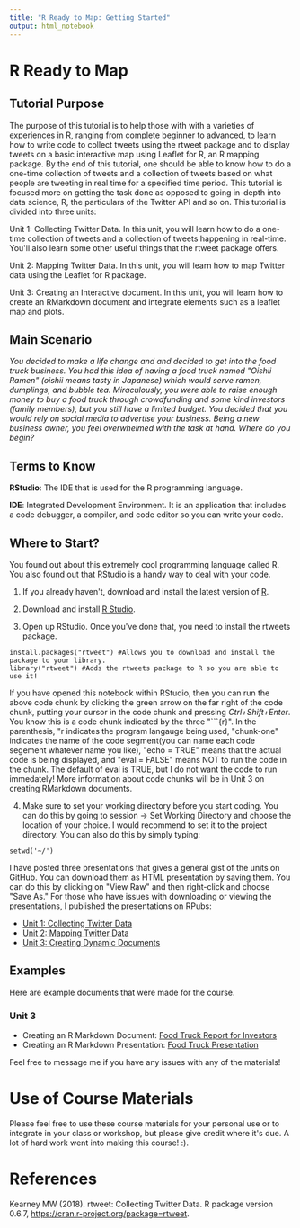 ```yaml
---
title: "R Ready to Map: Getting Started"
output: html_notebook
---
```


# R Ready to Map

## Tutorial Purpose
The purpose of this tutorial is to help those with with a varieties of experiences in R, ranging from complete beginner to advanced, to learn how to
write code to collect tweets using the rtweet package and to display tweets on a basic
interactive map using Leaflet for R, an R mapping package.
By the end of this tutorial, one should be able to know how to do a one-time collection of
tweets and a collection of tweets based on what people are tweeting in real time for a
specified time period. This tutorial is focused more on getting the task done as opposed
to going in-depth into data science, R, the particulars of the Twitter API and so on. This tutorial is divided into three units:

Unit 1: Collecting Twitter Data. In this unit, you will learn how to do a one-time collection of tweets and a collection of tweets happening in real-time. You'll also learn some other useful things that the rtweet package offers.

Unit 2: Mapping Twitter Data. In this unit, you will learn how to map Twitter data using the Leaflet for R package.

Unit 3: Creating an Interactive document. In this unit, you will learn how to create an RMarkdown document and integrate elements such as a leaflet map and plots.

## Main Scenario 
<i> You decided to make a life change and and decided to get into the food truck business. You had this idea of having a food truck named "Oishii Ramen" (oishii means tasty in Japanese) which would serve ramen, dumplings, and bubble tea.  Miraculously, you were able to raise enough money to buy a food truck through crowdfunding and some kind investors (family members), but you still have a limited budget. You decided that you would rely on social media to advertise your business. Being a new business owner, you feel overwhelmed with the task at hand. Where do you begin?</i>

## Terms to Know
<b>RStudio</b>: The IDE that is used for the R programming language. 

<b>IDE</b>:  Integrated Development Environment. It is an application that includes a code debugger, a compiler, and code editor so you can write your code. 



## Where to Start?
You found out about this extremely cool programming language called R. You also found out that RStudio is a handy way to deal with your code. 


1. If you already haven't, download and install the latest version of [R](https://www.r-project.org/). 

2. Download and install [R Studio](https://www.rstudio.com/).

3. Open up RStudio. Once you've done that, you need to install the rtweets package.

```{r, chunk-one, echo = TRUE, eval = FALSE}
install.packages("rtweet") #Allows you to download and install the package to your library.
library("rtweet") #Adds the rtweets package to R so you are able to use it!

```


If you have opened this notebook within RStudio, then you can run the above code chunk by clicking the green arrow on the far right of the code chunk, putting your cursor in the code chunk and pressing *Ctrl+Shift+Enter*. You know this is a code chunk indicated by the three "```{r}". In the parenthesis, "r indicates the program langauge being used, "chunk-one" indicates the name of the code segment(you can name each code segement whatever name you like), "echo = TRUE" means that the actual code is being displayed, and "eval = FALSE" means NOT to run the code in the chunk. The default of eval is TRUE, but I do not want the code to run immedately! More information about code chunks will be in Unit 3 on creating RMarkdown documents.

4. Make sure to set your working directory before you start coding. You can do this by going to session -> Set Working Directory and choose the location of your choice. I would recommend to set it to the project directory. You can also do this by simply typing:
```{r, chunk-two, echo = TRUE, eval = FALSE}
setwd('~/')
```

I have posted three presentations that gives a general gist of the units on GitHub. You can download them as HTML presentation by saving them. You can do this by clicking on "View Raw" and then right-click and choose "Save As." For those who have issues with downloading or viewing the presentations, I published the presentations on RPubs:
- [Unit 1: Collecting Twitter Data](http://rpubs.com/momiji15/374922)
- [Unit 2: Mapping Twitter Data](http://rpubs.com/momiji15/374923)
- [Unit 3: Creating Dynamic Documents](http://rpubs.com/momiji15/376043)

## Examples 
Here are example documents that were made for the course.
### Unit 3
  - Creating an R Markdown Document: [Food Truck Report for Investors](http://rpubs.com/momiji15/375864)
  - Creating an R Markdown Presentation: [Food Truck Presentation](http://rpubs.com/momiji15/375887)

Feel free to message me if you have any issues with any of the materials!

# Use of Course Materials
Please feel free to use these course materials for your personal use or to integrate in your class or workshop, but please give credit where it's due. A lot of hard work went into making this course! :).

# References
Kearney MW (2018). rtweet: Collecting Twitter Data. R package version 0.6.7, https://cran.r-project.org/package=rtweet.


